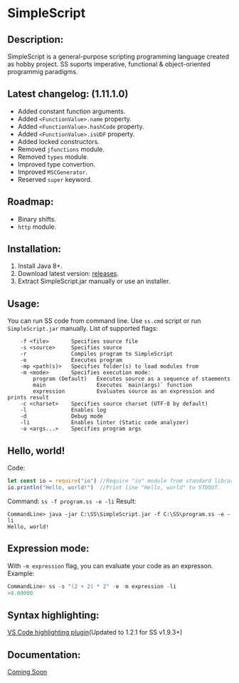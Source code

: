 # SimpleScript
## Description:
SimpleScript is a general-purpose scripting programming language created as hobby project.
SS suports imperative, functional & object-oriented programmig paradigms.
## Latest changelog: (1.11.1.0)
* Added constant function arguments.
* Added `<FunctionValue>.name` property.
* Added `<FunctionValue>.hashCode` property.
* Added `<FunctionValue>.isUDF` property.
* Added locked constructors.
* Removed `jfunctions` module.
* Removed `types` module.
* Improved type convertion.
* Improved `MSCGenerator`.
* Reserved `super` keyword.
## Roadmap:
* Binary shifts.
* `http` module.
## Installation:
1. Install Java 8+.
2. Download latest version: [releases](https://github.com/4erem6a/SimpleScript/releases).
3. Extract SimpleScript.jar manually or use an installer.
## Usage:
You can run SS code from command line.
Use `ss.cmd` script or run `SimpleScript.jar` manually.
List of supported flags:
```
    -f <file>       Specifies source file
    -s <source>     Specifies source
    -r              Compiles program to SimpleScript
    -e              Executes program
    -mp <path(s)>   Specifies folder(s) to load modules from
    -m <mode>       Specifies execution mode:
        program (Default)   Executes source as a sequence of staements
        main                Executes `main(args)` function
        expression          Evaluates source as an expression and prints result
    -c <charset>    Specifies source charset (UTF-8 by default)
    -l              Enables log
    -d              Debug mode
    -li             Enables linter (Static code analyzer)
    -a <args...>    Specifies program args
```
## Hello, world!
Code:
```js
let const io = require("io") //Require "io" module from standard library.
io.println("Hello, world!")  //Print line "Hello, world" to STDOUT.
```
Command: `ss -f program.ss -e -li`
Result:
```
CommandLine> java -jar C:\SS\SimpleScript.jar -f C:\SS\program.ss -e -li
Hello, world!
```
## Expression mode:
With `-m expression` flag, you can evaluate your code as an expresson.
Example:
```js
CommandLine> ss -s "(2 + 2) * 2" -e -m expression -li
>8.00000
```
## Syntax highlighting:
[VS Code highlighting plugin](https://marketplace.visualstudio.com/items?itemName=4erem6a.ss)(Updated to 1.2.1 for SS v1.9.3+)
## Documentation:
[Coming Soon]()